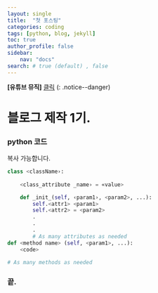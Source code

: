 ```yaml
---
layout: single
title:  "첫 포스팅"
categories: coding
tags: [python, blog, jekyll]
toc: true
author_profile: false 
sidebar:
    nav: "docs"
search: # true (default) , false 
---
```




**[유튜브 뮤직]** [클릭](https://music.youtube.com)
(: .notice--danger)

# 블로그 제작 1기.

### python 코드
복사 가능합니다.

```python
class <className›:
    
    <class_attribute _name› = «value>

    def _init_(self, ‹param1›, <param2>, ...):
        self.<attr1> <param1> 
        self.<attr2> = <param2>
        .
        .
        .
        # As many attributes as needed
def <method name> (self, <param1>, ...):
    <code>
    
# As many methods as needed
```

### 끝.